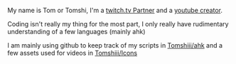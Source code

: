 My name is Tom or Tomshi, I'm a [twitch.tv Partner](https://www.twitch.tv/tomshi) and a [youtube creator](https://www.youtube.com/c/tomshiii).

Coding isn't really my thing for the most part, I only really have rudimentary understanding of a few languages (mainly ahk)

I am mainly using github to keep track of my scripts in [Tomshiii/ahk](https://github.com/Tomshiii/ahk) and a few assets used for videos in [Tomshiii/Icons](https://github.com/Tomshiii/Icons)
